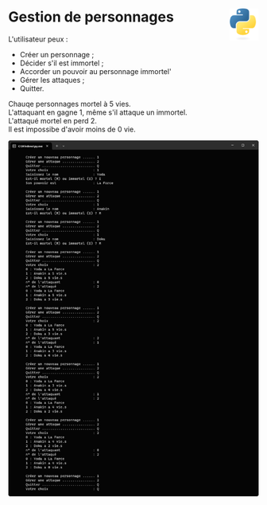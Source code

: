 # **Gestion de personnages**  <a href="../../"><img align="right" src="../../assets/Python-logo-notext.svg" alt="Python" title="Phthon" widht="auto" height="64px"></a>

L'utilisateur peux :
* Créer un personnage ;
* Décider s'il est immortel ;
* Accorder un pouvoir au personnage immortel'
* Gérer les attaques ;
* Quitter.

Chauqe personnages mortel à 5 vies.  
L'attaquant en gagne 1, même s'il attaque un immortel.  
L'attaqué mortel en perd 2.  
Il est impossibe d'avoir moins de 0 vie.


![Gestion de personnages](../../assets/screenshots/characterManagement.png "Gestion de personnages")